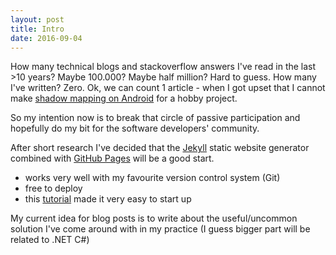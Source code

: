 ```yaml
---
layout: post
title: Intro
date: 2016-09-04
---
```


How many technical blogs and stackoverflow answers I've read in the last >10 years?
Maybe 100.000? Maybe half million? Hard to guess.
How many I've written? Zero. 
Ok, we can count 1 article - when I got upset that I cannot make [shadow mapping on Android](http://www.codeproject.com/Articles/822380/Shadow-Mapping-with-Android-OpenGL-ES) for a hobby project.

So my intention now is to break that circle of passive participation and hopefully do my bit for the software developers' community.

After short research I've decided that the [Jekyll](http://jekyllrb.com) static website generator combined with [GitHub Pages](https://pages.github.com/) will be a good start.

- works very well with my favourite version control system (Git)
- free to deploy
- this [tutorial](http://jmcglone.com/guides/github-pages/) made it very easy to start up

My current idea for blog posts is to write about the useful/uncommon solution I've come around with in my practice (I guess bigger part will be related to .NET C#)
